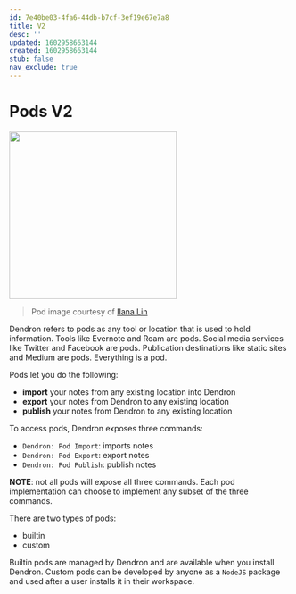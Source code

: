 ```yaml
---
id: 7e40be03-4fa6-44db-b7cf-3ef19e67e7a8
title: V2
desc: ''
updated: 1602958663144
created: 1602958663144
stub: false
nav_exclude: true
---
```


# Pods V2


<img src="https://foundation-prod-assetspublic53c57cce-8cpvgjldwysl.s3-us-west-2.amazonaws.com/assets/images/pods.png" height="300px"/>

> Pod image courtesy of [Ilana Lin](https://www.instagram.com/ilana_lin/)

Dendron refers to pods as any tool or location that is used to hold information. Tools like Evernote and Roam are pods. Social media services like Twitter and Facebook are pods. Publication destinations like static sites and Medium are pods. Everything is a pod.

Pods let you do the following:
- **import** your notes from any existing location into Dendron
- **export** your notes from Dendron to any existing location
- **publish** your notes from Dendron to any existing location

To access pods, Dendron exposes three commands:
- `Dendron: Pod Import`: imports notes 
- `Dendron: Pod Export`: export notes 
- `Dendron: Pod Publish`: publish notes 

**NOTE**: not all pods will expose all three commands. Each pod implementation can choose to implement any subset of the three commands. 

There are two types of pods:
- builtin 
- custom

Builtin pods are managed by Dendron and are available when you install Dendron. Custom pods can be developed by anyone as a `NodeJS` package and used after a user installs it in their workspace. 
